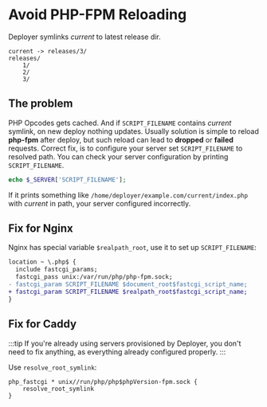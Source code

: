 # Avoid PHP-FPM Reloading

Deployer symlinks _current_ to latest release dir.

```
current -> releases/3/
releases/
    1/
    2/
    3/
```

## The problem

PHP Opcodes gets cached. And if `SCRIPT_FILENAME` contains _current_ symlink, on
new deploy nothing updates.  Usually solution is simple to reload **php-fpm** 
after deploy, but such reload can lead to **dropped** or **failed** requests.
Correct fix, is to configure your server set `SCRIPT_FILENAME` to resolved path.
You can check your server configuration by printing `SCRIPT_FILENAME`.

```php
echo $_SERVER['SCRIPT_FILENAME'];
```

If it prints something like `/home/deployer/example.com/current/index.php` with 
_current_ in path, your server configured incorrectly.

## Fix for Nginx

Nginx has special variable `$realpath_root`, use it to set up `SCRIPT_FILENAME`:

```diff
location ~ \.php$ {
  include fastcgi_params;
  fastcgi_pass unix:/var/run/php/php-fpm.sock;
- fastcgi_param SCRIPT_FILENAME $document_root$fastcgi_script_name;  
+ fastcgi_param SCRIPT_FILENAME $realpath_root$fastcgi_script_name;
}
```

## Fix for Caddy

:::tip
If you're already using servers provisioned by Deployer, you don't need to fix 
anything, as everything already configured properly.
:::

Use `resolve_root_symlink`:

```
php_fastcgi * unix//run/php/php$phpVersion-fpm.sock {
    resolve_root_symlink
}
```
